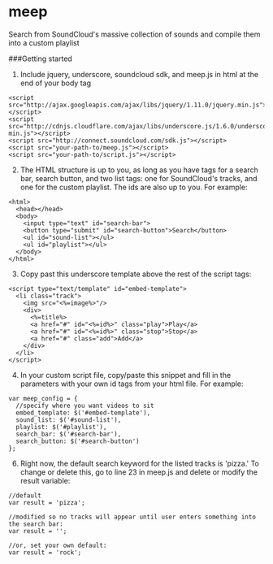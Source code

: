 meep
====

Search from SoundCloud's massive collection of sounds and compile them into a custom playlist

###Getting started

1) Include jquery, underscore, soundcloud sdk, and meep.js in html at the end of your body tag
```
<script src="http://ajax.googleapis.com/ajax/libs/jquery/1.11.0/jquery.min.js"></script>
<script src="http://cdnjs.cloudflare.com/ajax/libs/underscore.js/1.6.0/underscore-min.js"></script>
<script src="http://connect.soundcloud.com/sdk.js"></script>
<script src="your-path-to/meep.js"></script>
<script src="your-path-to/script.js"></script>
```

2) The HTML structure is up to you, as long as you have tags for a search bar, search button, and two list tags: one for SoundCloud's tracks, and one for the custom playlist. The ids are also up to you. For example: 
```
<html>
  <head></head>
  <body>
    <input type="text" id="search-bar">
    <button type="submit" id="search-button">Search</button>
    <ul id="sound-list"></ul>
    <ul id="playlist"></ul>
  </body>
</html>
```

3) Copy past this underscore template above the rest of the script tags:
```
<script type="text/template" id="embed-template">
  <li class="track">
    <img src="<%=image%>"/>
    <div>
      <%=title%>
      <a href="#" id="<%=id%>" class="play">Play</a>
      <a href="#" id="<%=id%>" class="stop">Stop</a>
      <a href="#" class="add">Add</a>
    </div>
  </li>
</script>
```

4) In your custom script file, copy/paste this snippet and fill in the parameters with your own id tags from your html file. For example:
```
var meep_config = {
  //specify where you want videos to sit
  embed_template: $('#embed-template'),
  sound_list: $('#sound-list'),
  playlist: $('#playlist'),
  search_bar: $('#search-bar'),
  search_button: $('#search-button')
};
```

6) Right now, the default search keyword for the listed tracks is 'pizza.' To change or delete this, go to line 23 in meep.js and delete or modify the result variable:
```
//default
var result = 'pizza';

//modified so no tracks will appear until user enters something into the search bar:
var result = '';

//or, set your own default:
var result = 'rock';
```
